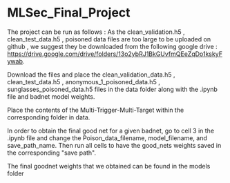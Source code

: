 # MLSec_Final_Project

The project can be run as follows :
As the clean_validation.h5 , clean_test_data.h5 , poisoned data files are too large to be uploaded on github , 
we suggest they be downloaded from  the following google drive : https://drive.google.com/drive/folders/13o2ybRJ1BkGUvfmQEeZqDo1kskyFywab.

Download the files and place the clean_validation_data.h5 , clean_test_data.h5 , anonymous_1_poisoned_data.h5 , sunglasses_poisoned_data.h5 files in the data folder along with the .ipynb file and badnet model weights. 

Place the contents of the Multi-Trigger-Multi-Target within the corresponding folder in data.

In order to obtain the final good net for a given badnet, go to cell 3 in the .ipynb file and change the Poison_data_filename, model_filename, and save_path_name. 
Then run all cells to have the good_nets weights saved in the corresponding "save path".

The final goodnet weights that we obtained can be found in the models folder
